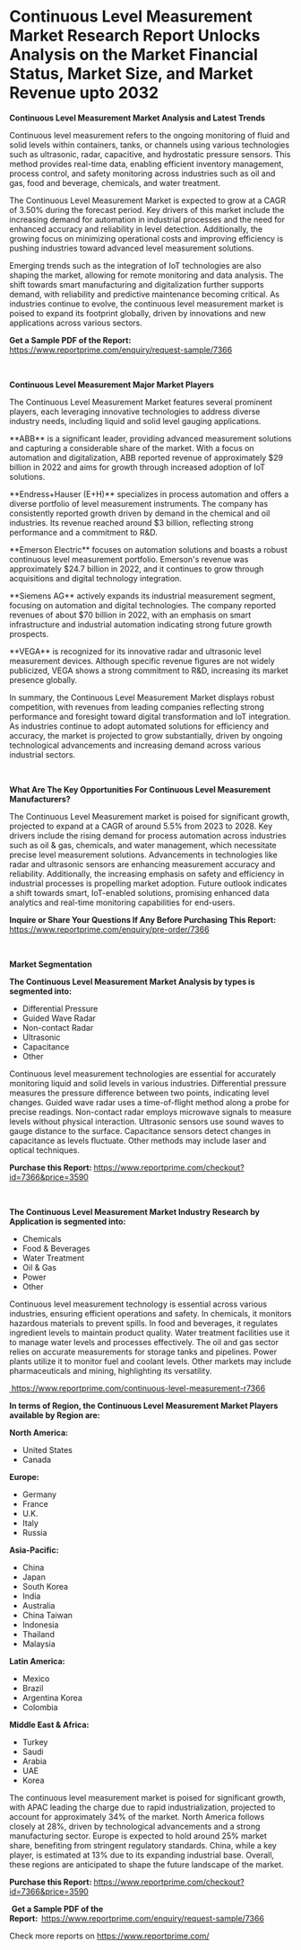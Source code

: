 <p><h1>Continuous Level Measurement Market Research Report Unlocks Analysis on the Market Financial Status, Market Size, and Market Revenue upto 2032</h1></p><p><strong>Continuous Level Measurement Market Analysis and Latest Trends</strong></p>
<p><p>Continuous level measurement refers to the ongoing monitoring of fluid and solid levels within containers, tanks, or channels using various technologies such as ultrasonic, radar, capacitive, and hydrostatic pressure sensors. This method provides real-time data, enabling efficient inventory management, process control, and safety monitoring across industries such as oil and gas, food and beverage, chemicals, and water treatment.</p><p>The Continuous Level Measurement Market is expected to grow at a CAGR of 3.50% during the forecast period. Key drivers of this market include the increasing demand for automation in industrial processes and the need for enhanced accuracy and reliability in level detection. Additionally, the growing focus on minimizing operational costs and improving efficiency is pushing industries toward advanced level measurement solutions.</p><p>Emerging trends such as the integration of IoT technologies are also shaping the market, allowing for remote monitoring and data analysis. The shift towards smart manufacturing and digitalization further supports demand, with reliability and predictive maintenance becoming critical. As industries continue to evolve, the continuous level measurement market is poised to expand its footprint globally, driven by innovations and new applications across various sectors.</p></p>
<p><strong>Get a Sample PDF of the Report:&nbsp;</strong> <a href="https://www.reportprime.com/enquiry/request-sample/7366?utm_campaign=3008&utm_medium=2&utm_source=Github&utm_content=ia&utm_term=19032025&utm_id=continuous-level-measurement">https://www.reportprime.com/enquiry/request-sample/7366</a></p>
<p>&nbsp;</p>
<p><strong>Continuous Level Measurement Major Market Players</strong></p>
<p><p>The Continuous Level Measurement Market features several prominent players, each leveraging innovative technologies to address diverse industry needs, including liquid and solid level gauging applications.</p><p>**ABB** is a significant leader, providing advanced measurement solutions and capturing a considerable share of the market. With a focus on automation and digitalization, ABB reported revenue of approximately $29 billion in 2022 and aims for growth through increased adoption of IoT solutions.</p><p>**Endress+Hauser (E+H)** specializes in process automation and offers a diverse portfolio of level measurement instruments. The company has consistently reported growth driven by demand in the chemical and oil industries. Its revenue reached around $3 billion, reflecting strong performance and a commitment to R&D.</p><p>**Emerson Electric** focuses on automation solutions and boasts a robust continuous level measurement portfolio. Emerson's revenue was approximately $24.7 billion in 2022, and it continues to grow through acquisitions and digital technology integration.</p><p>**Siemens AG** actively expands its industrial measurement segment, focusing on automation and digital technologies. The company reported revenues of about $70 billion in 2022, with an emphasis on smart infrastructure and industrial automation indicating strong future growth prospects.</p><p>**VEGA** is recognized for its innovative radar and ultrasonic level measurement devices. Although specific revenue figures are not widely publicized, VEGA shows a strong commitment to R&D, increasing its market presence globally.</p><p>In summary, the Continuous Level Measurement Market displays robust competition, with revenues from leading companies reflecting strong performance and foresight toward digital transformation and IoT integration. As industries continue to adopt automated solutions for efficiency and accuracy, the market is projected to grow substantially, driven by ongoing technological advancements and increasing demand across various industrial sectors.</p></p>
<p>&nbsp;</p>
<p><strong>What Are The Key Opportunities For Continuous Level Measurement Manufacturers?</strong></p>
<p><p>The Continuous Level Measurement market is poised for significant growth, projected to expand at a CAGR of around 5.5% from 2023 to 2028. Key drivers include the rising demand for process automation across industries such as oil & gas, chemicals, and water management, which necessitate precise level measurement solutions. Advancements in technologies like radar and ultrasonic sensors are enhancing measurement accuracy and reliability. Additionally, the increasing emphasis on safety and efficiency in industrial processes is propelling market adoption. Future outlook indicates a shift towards smart, IoT-enabled solutions, promising enhanced data analytics and real-time monitoring capabilities for end-users.</p></p>
<p><strong>Inquire or Share Your Questions If Any Before Purchasing This Report:</strong> <a href="https://www.reportprime.com/enquiry/pre-order/7366?utm_campaign=3008&utm_medium=2&utm_source=Github&utm_content=ia&utm_term=19032025&utm_id=continuous-level-measurement">https://www.reportprime.com/enquiry/pre-order/7366</a></p>
<p>&nbsp;</p>
<p><strong>Market Segmentation</strong></p>
<p><strong>The Continuous Level Measurement Market Analysis by types is segmented into:</strong></p>
<p><ul><li>Differential Pressure</li><li>Guided Wave Radar</li><li>Non-contact Radar</li><li>Ultrasonic</li><li>Capacitance</li><li>Other</li></ul></p>
<p><p>Continuous level measurement technologies are essential for accurately monitoring liquid and solid levels in various industries. Differential pressure measures the pressure difference between two points, indicating level changes. Guided wave radar uses a time-of-flight method along a probe for precise readings. Non-contact radar employs microwave signals to measure levels without physical interaction. Ultrasonic sensors use sound waves to gauge distance to the surface. Capacitance sensors detect changes in capacitance as levels fluctuate. Other methods may include laser and optical techniques.</p></p>
<p><strong>Purchase this Report:&nbsp;</strong><a href="https://www.reportprime.com/checkout?id=7366&price=3590&utm_campaign=3008&utm_medium=2&utm_source=Github&utm_content=ia&utm_term=19032025&utm_id=continuous-level-measurement">https://www.reportprime.com/checkout?id=7366&price=3590</a></p>
<p>&nbsp;</p>
<p><strong>The Continuous Level Measurement Market Industry Research by Application is segmented into:</strong></p>
<p><ul><li>Chemicals</li><li>Food & Beverages</li><li>Water Treatment</li><li>Oil & Gas</li><li>Power</li><li>Other</li></ul></p>
<p><p>Continuous level measurement technology is essential across various industries, ensuring efficient operations and safety. In chemicals, it monitors hazardous materials to prevent spills. In food and beverages, it regulates ingredient levels to maintain product quality. Water treatment facilities use it to manage water levels and processes effectively. The oil and gas sector relies on accurate measurements for storage tanks and pipelines. Power plants utilize it to monitor fuel and coolant levels. Other markets may include pharmaceuticals and mining, highlighting its versatility.</p></p>
<p><a href="https://www.reportprime.com/continuous-level-measurement-r7366?utm_campaign=3008&utm_medium=2&utm_source=Github&utm_content=ia&utm_term=19032025&utm_id=continuous-level-measurement">&nbsp;https://www.reportprime.com/continuous-level-measurement-r7366</a></p>
<p><strong>In terms of Region, the Continuous Level Measurement Market Players available by Region are:</strong></p>
<p>
    <p> <strong> North America: </strong>
        <ul>
            <li>United States</li>
            <li>Canada</li>
        </ul>
        </p> 
    <p> <strong> Europe: </strong>
        <ul>
            <li>Germany</li>
            <li>France</li>
            <li>U.K.</li>
            <li>Italy</li>
            <li>Russia</li>
        </ul>
        </p> 
    <p> <strong> Asia-Pacific: </strong>
        <ul>
            <li>China</li>
            <li>Japan</li>
            <li>South Korea</li>
            <li>India</li>
            <li>Australia</li>
            <li>China Taiwan</li>
            <li>Indonesia</li>
            <li>Thailand</li>
            <li>Malaysia</li>
        </ul>
        </p> 
    <p> <strong> Latin America: </strong>
        <ul>
            <li>Mexico</li>
            <li>Brazil</li>
            <li>Argentina Korea</li>
            <li>Colombia</li>
        </ul>
        </p> 
    <p> <strong> Middle East & Africa: </strong>
        <ul>
            <li>Turkey</li>
            <li>Saudi</li>
            <li>Arabia</li>
            <li>UAE</li>
            <li>Korea</li>
        </ul>
    </p>
    </p>
<p><p>The continuous level measurement market is poised for significant growth, with APAC leading the charge due to rapid industrialization, projected to account for approximately 34% of the market. North America follows closely at 28%, driven by technological advancements and a strong manufacturing sector. Europe is expected to hold around 25% market share, benefiting from stringent regulatory standards. China, while a key player, is estimated at 13% due to its expanding industrial base. Overall, these regions are anticipated to shape the future landscape of the market.</p></p>
<p><strong>Purchase this Report: </strong><a href="https://www.reportprime.com/checkout?id=7366&price=3590&utm_campaign=3008&utm_medium=2&utm_source=Github&utm_content=ia&utm_term=19032025&utm_id=continuous-level-measurement">https://www.reportprime.com/checkout?id=7366&price=3590</a></p>
<p>&nbsp;<strong>Get a Sample PDF of the Report:&nbsp;&nbsp;</strong><a href="https://www.reportprime.com/enquiry/request-sample/7366?utm_campaign=3008&utm_medium=2&utm_source=Github&utm_content=ia&utm_term=19032025&utm_id=continuous-level-measurement">https://www.reportprime.com/enquiry/request-sample/7366</a></p>
<p><strong></strong></p>
<p>Check more reports on <a href="https://www.reportprime.com/?utm_campaign=3008&utm_medium=2&utm_source=Github&utm_content=ia&utm_term=19032025&utm_id=continuous-level-measurement">https://www.reportprime.com/</a></p>